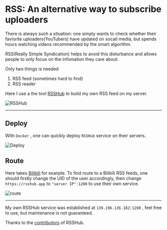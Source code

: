 # RSS: An alternative way to subscribe uploaders

There is always such a situation: one simply wants to check whether their faviorite uploaders(YouTubers) have updated on socail media, but spends hours watching videos recommended by the smart algorithm.

RSS(Really Simple Syndication) helps to avoid this disturbance and allows people to only focus on the infomation they care about.

Only two things is needed
1. RSS feed (sometimes hard to find)
2. RSS reader

Here I use a the tool [RSSHub](https://docs.rsshub.app) to build my own RSS feed on my server.

![RSSHub](https://raw.githubusercontent.com/wq-peng/repo_image/master/rss_up/icon.png)

---

## Deploy
With `Docker` , one can quickly deploy `RSSHub` service on their servers.

![Deploy](https://raw.githubusercontent.com/wq-peng/repo_image/master/rss_up/deploy.png)

## Route
Here takes [Bilibili](https://www.bilibili.com) for exanple. 
To find route to a Bilibili RSS feeds, one should firstly change the UID of the user accordingly, then change `https://rsshub.app` to `"server IP":1200` to use their own service.

![route](https://raw.githubusercontent.com/wq-peng/repo_image/master/rss_up/route.png)

---

My own RSSHub service was established at `139.196.136.182:1200` , feel free to use, but maintenance is not guaranteed.

Thanks to the [contributors](https://github.com/DIYgod/RSSHub/graphs/contributors) of RSSHub.